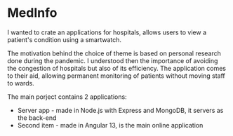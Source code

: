 # MedInfo
I wanted to crate an applications for hospitals, allows users to view a patient's condition using a smartwatch.

The motivation behind the choice of theme is based on personal research done during the pandemic. I understood then the importance of avoiding the congestion of hospitals but also of its efficiency. 
The application comes to their aid, allowing permanent monitoring of patients without moving staff to wards.

The main porject contains 2 applications:
* Server app - made in Node.js with Express and MongoDB, it servers as the back-end 
* Second item - made in Angular 13, is the main online application

